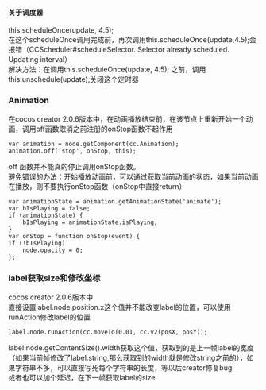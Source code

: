 
#### 关于调度器

this.scheduleOnce(update, 4.5);  
在这个scheduleOnce调用完成前，再次调用this.scheduleOnce(update,4.5);会报错（CCScheduler#scheduleSelector. Selector already scheduled. Updating interval）  
解决方法：在调用this.scheduleOnce(update, 4.5); 之前，调用 this.unschedule(update);关闭这个定时器


###  Animation  

在cocos creator 2.0.6版本中，在动画播放结束前，在该节点上重新开始一个动画，调用off函数取消之前注册的onStop函数不起作用

    var animation = node.getComponent(cc.Animation);
    animation.off('stop', onStop, this);

off 函数并不能真的停止调用onStop函数。  
避免错误的办法：开始播放动画前，可以通过获取当前动画的状态，如果当前动画在播放，则不要执行onStop函数（onStop中直接return）   

    var animationState = animation.getAnimationState('animate');
    var bIsPlaying = false;
    if (animationState) {
        bIsPlaying = animationState.isPlaying;
    }
    var onStop = function onStop(event) {
    if (!bIsPlaying)
        node.opacity = 0;
    };


### label获取size和修改坐标  

cocos creator 2.0.6版本中  
直接设置label.node.position.x这个值并不能改变label的位置，可以使用runAction修改label的位置  

    label.node.runAction(cc.moveTo(0.01, cc.v2(posX, posY));  

label.node.getContentSize().width获取这个值，获取到的是上一帧label的宽度（如果当前帧修改了label.string,那么获取到的width就是修改string之前的），如果字符串不多，可以直接写死每个字符串的长度，等以后creator修复bug  
或者也可以加个延迟，在下一帧获取label的size  
 




